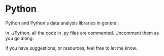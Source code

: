 # Python

Python and Python's data analysis libraries in general.

In ../Python, all the code in .py files are commented. Uncomment them as you go along.

If you have suggestions, or resources, feel free to let me know.